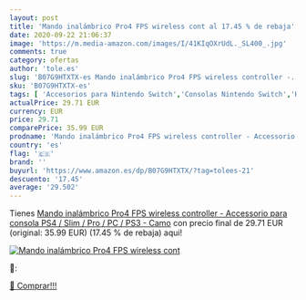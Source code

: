 ```yaml
---
layout: post
title: 'Mando inalámbrico Pro4 FPS wireless cont al 17.45 % de rebaja'
date: 2020-09-22 21:06:37
image: 'https://m.media-amazon.com/images/I/41KIqOXrUdL._SL400_.jpg'
comments: true
category: ofertas
author: 'tole.es'
slug: 'B07G9HTXTX-es Mando inalámbrico Pro4 FPS wireless controller -...'
sku: 'B07G9HTXTX-es'
tags: [ 'Accesorios para Nintendo Switch','Consolas Nintendo Switch','Hardware y juegos para Nintendo Switch','Iluminación','Iluminación de ambiente de interior','Iluminación de interior','Iluminación decorativa y para usos específicos de interior','Juegos para Nintendo Switch','Mandos para Nintendo Switch','Videojuegos','ps4', ]
actualPrice: 29.71 EUR
currency: EUR
price: 29.71
comparePrice: 35.99 EUR
prodname: 'Mando inalámbrico Pro4 FPS wireless controller - Accessorio para consola PS4 / Slim / Pro / PC / PS3 - Camo'
country: 'es'
flag: '🇪🇸'
brand: ''
buyurl: 'https://www.amazon.es/dp/B07G9HTXTX/?tag=tolees-21'
descuento: '17.45'
average: '29.502'
---
```


Tienes [Mando inalámbrico Pro4 FPS wireless controller - Accessorio para consola PS4 / Slim / Pro / PC / PS3 - Camo](https://www.amazon.es/dp/B07G9HTXTX/?tag=tolees-21) con precio final de  29.71 EUR (original: 35.99 EUR) (17.45 %  de rebaja) aqui!

[![Mando inalámbrico Pro4 FPS wireless cont](https://m.media-amazon.com/images/I/41KIqOXrUdL._SL400_.jpg)](https://www.amazon.es/dp/B07G9HTXTX/?tag=tolees-21)

🔎:


[🛒 Comprar!!!](https://www.amazon.es/dp/B07G9HTXTX/?tag=tolees-21)
